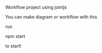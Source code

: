 Workflow project using jointjs

You can make diagram or workflow with this

run

npm start

to start!
